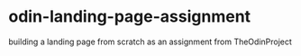 # odin-landing-page-assignment
building a landing page from scratch as an assignment from TheOdinProject
